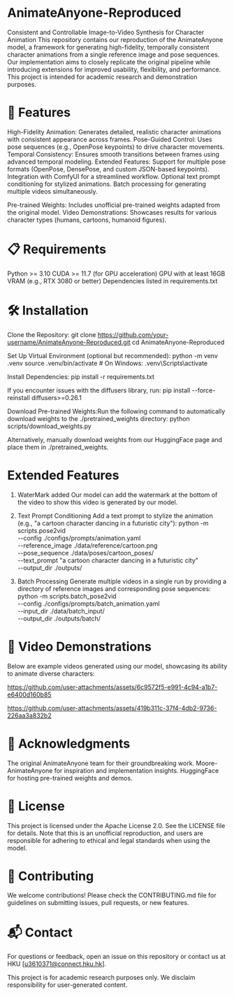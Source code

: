 # AnimateAnyone-Reproduced
Consistent and Controllable Image-to-Video Synthesis for Character Animation
This repository contains our reproduction of the AnimateAnyone model, a framework for generating high-fidelity, temporally consistent character animations from a single reference image and pose sequences. Our implementation aims to closely replicate the original pipeline while introducing extensions for improved usability, flexibility, and performance. This project is intended for academic research and demonstration purposes.
# 🌟 Features

High-Fidelity Animation: Generates detailed, realistic character animations with consistent appearance across frames.
Pose-Guided Control: Uses pose sequences (e.g., OpenPose keypoints) to drive character movements.
Temporal Consistency: Ensures smooth transitions between frames using advanced temporal modeling.
Extended Features:
Support for multiple pose formats (OpenPose, DensePose, and custom JSON-based keypoints).
Integration with ComfyUI for a streamlined workflow.
Optional text prompt conditioning for stylized animations.
Batch processing for generating multiple videos simultaneously.


Pre-trained Weights: Includes unofficial pre-trained weights adapted from the original model.
Video Demonstrations: Showcases results for various character types (humans, cartoons, humanoid figures).

# 📋 Requirements

Python >= 3.10
CUDA >= 11.7 (for GPU acceleration)
GPU with at least 16GB VRAM (e.g., RTX 3080 or better)
Dependencies listed in requirements.txt

# 🛠 Installation

Clone the Repository:
git clone https://github.com/your-username/AnimateAnyone-Reproduced.git
cd AnimateAnyone-Reproduced


Set Up Virtual Environment (optional but recommended):
python -m venv .venv
source .venv/bin/activate  # On Windows: .venv\Scripts\activate


Install Dependencies:
pip install -r requirements.txt

If you encounter issues with the diffusers library, run:
pip install --force-reinstall diffusers>=0.26.1


Download Pre-trained Weights:Run the following command to automatically download weights to the ./pretrained_weights directory:
python scripts/download_weights.py

Alternatively, manually download weights from our HuggingFace page and place them in ./pretrained_weights.


# Extended Features
1. WaterMark added
Our model can add the watermark at the bottom of the video to show this video is generated by our model.

2. Text Prompt Conditioning
Add a text prompt to stylize the animation (e.g., "a cartoon character dancing in a futuristic city"):
python -m scripts.pose2vid \
    --config ./configs/prompts/animation.yaml \
    --reference_image ./data/reference/cartoon.png \
    --pose_sequence ./data/poses/cartoon_poses/ \
    --text_prompt "a cartoon character dancing in a futuristic city" \
    --output_dir ./outputs/

3. Batch Processing
Generate multiple videos in a single run by providing a directory of reference images and corresponding pose sequences:
python -m scripts.batch_pose2vid \
    --config ./configs/prompts/batch_animation.yaml \
    --input_dir ./data/batch_input/ \
    --output_dir ./outputs/batch/


# 🎥 Video Demonstrations
Below are example videos generated using our model, showcasing its ability to animate diverse characters:

https://github.com/user-attachments/assets/6c9572f5-e991-4c94-a1b7-e6400d160b85



https://github.com/user-attachments/assets/419b311c-37f4-4db2-9736-226aa3a832b2






# 🙏 Acknowledgments

The original AnimateAnyone team for their groundbreaking work.
Moore-AnimateAnyone for inspiration and implementation insights.
HuggingFace for hosting pre-trained weights and demos.

# 📜 License
This project is licensed under the Apache License 2.0. See the LICENSE file for details. Note that this is an unofficial reproduction, and users are responsible for adhering to ethical and legal standards when using the model.
# 🤝 Contributing
We welcome contributions! Please check the CONTRIBUTING.md file for guidelines on submitting issues, pull requests, or new features.
# 📬 Contact
For questions or feedback, open an issue on this repository or contact us at HKU [u3610371@connect.hku.hk].

This project is for academic research purposes only. We disclaim responsibility for user-generated content.

